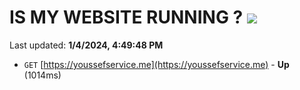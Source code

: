 # IS MY WEBSITE RUNNING ? [![](https://img.shields.io/static/v1?label=Sponsor&message=%E2%9D%A4&logo=GitHub&color=%23fe8e86)](https://github.com/sponsors/<username>)

Last updated: **1/4/2024, 4:49:48 PM**

- `GET` [https://youssefservice.me](https://youssefservice.me) - **Up** (1014ms)
